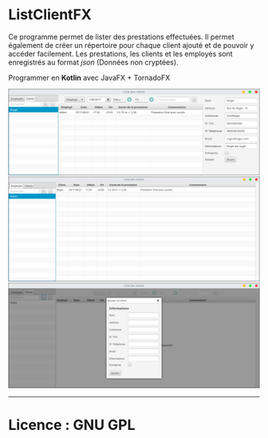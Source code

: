 # ListClientFX
Ce programme permet de lister des prestations effectuées.
Il permet également de créer un répertoire pour chaque client ajouté et de pouvoir y accéder facilement.
Les prestations, les clients et les employés sont enregistrés au format *json* (Données non cryptées).

Programmer en **Kotlin** avec JavaFX + TornadoFX

![Vue depuis l'onglet client](FAQ/1.png)
![Vue depuis l'onglet employé](FAQ/2.png)
![Ajout d'un client](FAQ/3.png)

----------------
# Licence : GNU GPL